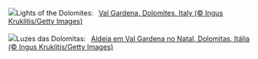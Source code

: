 ![](https://www.bing.com/th?id=OHR.ValGardenaItaly_EN-GB6400488712_UHD.jpg&w=1000)Lights of the Dolomites:&nbsp;&ensp;[Val Gardena, Dolomites, Italy (© Ingus Kruklitis/Getty Images)](https://www.bing.com/th?id=OHR.ValGardenaItaly_EN-GB6400488712_UHD.jpg)
<br><br/>
![](https://www.bing.com/th?id=OHR.ValGardenaItaly_PT-BR7927921008_UHD.jpg&w=1000)Luzes das Dolomitas:&nbsp;&ensp;[Aldeia em Val Gardena no Natal, Dolomitas, Itália (© Ingus Kruklitis/Getty Images)](https://www.bing.com/th?id=OHR.ValGardenaItaly_PT-BR7927921008_UHD.jpg)
<br><br/>
